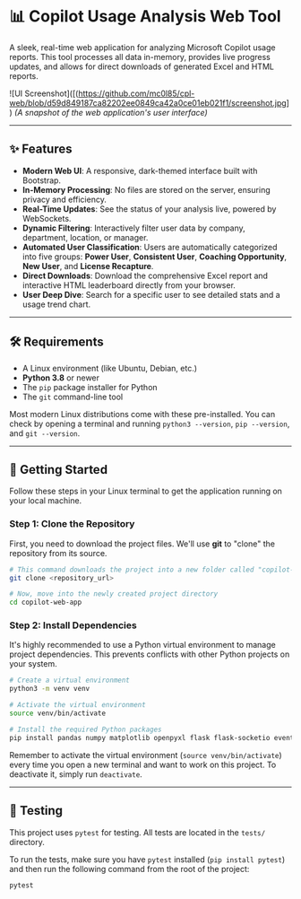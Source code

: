 # 📊 Copilot Usage Analysis Web Tool

A sleek, real-time web application for analyzing Microsoft Copilot usage reports. This tool processes all data in-memory, provides live progress updates, and allows for direct downloads of generated Excel and HTML reports.

![UI Screenshot]([(https://github.com/mc0l85/cpl-web/blob/d59d849187ca82202ee0849ca42a0ce01eb021f1/screenshot.jpg])
*(A snapshot of the web application's user interface)*

---

## ✨ Features

* **Modern Web UI**: A responsive, dark-themed interface built with Bootstrap.
* **In-Memory Processing**: No files are stored on the server, ensuring privacy and efficiency.
* **Real-Time Updates**: See the status of your analysis live, powered by WebSockets.
* **Dynamic Filtering**: Interactively filter user data by company, department, location, or manager.
* **Automated User Classification**: Users are automatically categorized into five groups: **Power User**, **Consistent User**, **Coaching Opportunity**, **New User**, and **License Recapture**.
* **Direct Downloads**: Download the comprehensive Excel report and interactive HTML leaderboard directly from your browser.
* **User Deep Dive**: Search for a specific user to see detailed stats and a usage trend chart.

---

## 🛠️ Requirements

* A Linux environment (like Ubuntu, Debian, etc.)
* **Python 3.8** or newer
* The `pip` package installer for Python
* The `git` command-line tool

Most modern Linux distributions come with these pre-installed. You can check by opening a terminal and running `python3 --version`, `pip --version`, and `git --version`.

---

## 🚀 Getting Started

Follow these steps in your Linux terminal to get the application running on your local machine.

### Step 1: Clone the Repository

First, you need to download the project files. We'll use **git** to "clone" the repository from its source.

```bash
# This command downloads the project into a new folder called "copilot-web-app"
git clone <repository_url>

# Now, move into the newly created project directory
cd copilot-web-app
```

### Step 2: Install Dependencies

It's highly recommended to use a Python virtual environment to manage project dependencies. This prevents conflicts with other Python projects on your system.

```bash
# Create a virtual environment
python3 -m venv venv

# Activate the virtual environment
source venv/bin/activate

# Install the required Python packages
pip install pandas numpy matplotlib openpyxl flask flask-socketio eventlet
```

Remember to activate the virtual environment (`source venv/bin/activate`) every time you open a new terminal and want to work on this project. To deactivate it, simply run `deactivate`.

---

## 🧪 Testing

This project uses `pytest` for testing. All tests are located in the `tests/` directory.

To run the tests, make sure you have `pytest` installed (`pip install pytest`) and then run the following command from the root of the project:

```bash
pytest
```
